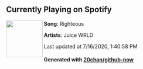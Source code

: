 ## Currently Playing on Spotify

[<img align="left" width="100" src="https://i.scdn.co/image/ab67616d00001e02f09d6c6466f2c3cbc4271b28">](https://open.spotify.com/album/1R6vbGGXSEZZmTGn7ewwRL)

**Song**: Righteous

**Artists**: Juice WRLD

Last updated at 7/16/2020, 1:40:58 PM

#### Generated with [20chan/github-now](https://github.com/20chan/github-now)